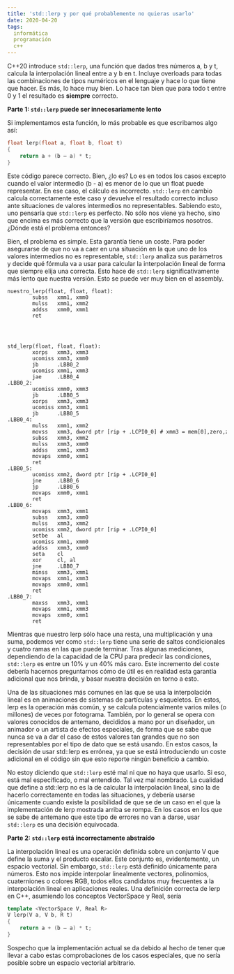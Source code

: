 ```yaml
---
title: 'std::lerp y por qué probablemente no quieras usarlo'
date: 2020-04-20
tags:
  informática
  programación
  c++
---
```

C++20 introduce `std::lerp`, una función que dados tres números a, b y t, calcula la interpolación lineal entre a y b en t. Incluye overloads para todas las combinaciones de tipos numéricos en el lenguaje y hace lo que tiene que hacer. Es más, lo hace muy bien. Lo hace tan bien que para todo t entre 0 y 1 el resultado es **siempre** correcto.

**Parte 1: `std::lerp` puede ser innecesariamente lento**

Si implementamos esta función, lo más probable es que escribamos algo así:

```cpp
float lerp(float a, float b, float t)
{
	return a + (b – a) * t;
}
```

Este código parece correcto. Bien, ¿lo es? Lo es en todos los casos excepto cuando el valor intermedio (b - a) es menor de lo que un float puede representar. En ese caso, el cálculo es incorrecto. `std::lerp` en cambio calcula correctamente este caso y devuelve el resultado correcto incluso ante situaciones de valores intermedios no representables. Sabiendo esto, uno pensaría que `std::lerp` es perfecto. No sólo nos viene ya hecho, sino que encima es más correcto que la versión que escribiríamos nosotros. ¿Dónde está el problema entonces?

Bien, el problema es simple. Esta garantía tiene un coste. Para poder asegurarse de que no va a caer en una situación en la que uno de los valores intermedios no es representable, `std::lerp` analiza sus parámetros y decide qué fórmula va a usar para calcular la interpolación lineal de forma que siempre elija una correcta. Esto hace de `std::lerp` significativamente más lento que nuestra versión. Esto se puede ver muy bien en el assembly.

```
nuestro_lerp(float, float, float):
        subss   xmm1, xmm0
        mulss   xmm1, xmm2
        addss   xmm0, xmm1
        ret




std_lerp(float, float, float):
        xorps   xmm3, xmm3
        ucomiss xmm3, xmm0
        jb      .LBB0_2
        ucomiss xmm1, xmm3
        jae     .LBB0_4
.LBB0_2:
        ucomiss xmm0, xmm3
        jb      .LBB0_5
        xorps   xmm3, xmm3
        ucomiss xmm3, xmm1
        jb      .LBB0_5
.LBB0_4:
        mulss   xmm1, xmm2
        movss   xmm3, dword ptr [rip + .LCPI0_0] # xmm3 = mem[0],zero,zero,zero
        subss   xmm3, xmm2
        mulss   xmm3, xmm0
        addss   xmm1, xmm3
        movaps  xmm0, xmm1
        ret
.LBB0_5:
        ucomiss xmm2, dword ptr [rip + .LCPI0_0]
        jne     .LBB0_6
        jp      .LBB0_6
        movaps  xmm0, xmm1
        ret
.LBB0_6:
        movaps  xmm3, xmm1
        subss   xmm3, xmm0
        mulss   xmm3, xmm2
        ucomiss xmm2, dword ptr [rip + .LCPI0_0]
        setbe   al
        ucomiss xmm1, xmm0
        addss   xmm3, xmm0
        seta    cl
        xor     cl, al
        jne     .LBB0_7
        minss   xmm3, xmm1
        movaps  xmm1, xmm3
        movaps  xmm0, xmm1
        ret
.LBB0_7:
        maxss   xmm3, xmm1
        movaps  xmm1, xmm3
        movaps  xmm0, xmm1
        ret
```

Mientras que nuestro lerp sólo hace una resta, una multiplicación y una suma, podemos ver como `std::lerp` tiene una serie de saltos condicionales y cuatro ramas en las que puede terminar. Tras algunas mediciones, dependiendo de la capacidad de la CPU para predecir las condiciones, `std::lerp` es entre un 10% y un 40% más caro. Este incremento del coste debería hacernos preguntarnos cómo de útil es en realidad esta garantía adicional que nos brinda, y basar nuestra decisión en torno a esto.

Una de las situaciones más comunes en las que se usa la interpolación lineal es en animaciones de sistemas de partículas y esqueletos. En estos, lerp es la operación más común, y se calcula potencialmente varios miles (o millones) de veces por fotograma. También, por lo general se opera con valores conocidos de antemano, decididos a mano por un diseñador, un animador o un artista de efectos especiales, de forma que se sabe que nunca se va a dar el caso de estos valores tan grandes que no son representables por el tipo de dato que se está usando. En estos casos, la decisión de usar std::lerp es errónea, ya que se está introduciendo un coste adicional en el código sin que esto reporte ningún beneficio a cambio.

No estoy diciendo que `std::lerp` esté mal ni que no haya que usarlo. Si eso, está mal especificado, o mal entendido. Tal vez mal nombrado. La cualidad que define a std::lerp no es la de calcular la interpolación lineal, sino la de hacerlo correctamente en todas las situaciones, y debería usarse únicamente cuando existe la posibilidad de que se de un caso en el que la implementación de lerp mostrada arriba se rompa. En los casos en los que se sabe de antemano que este tipo de errores no van a darse, usar `std::lerp` es una decisión equivocada.

**Parte 2: `std::lerp` está incorrectamente abstraído**

La interpolación lineal es una operación definida sobre un conjunto V  que define la suma y el producto escalar. Este conjunto es, evidentemente, un espacio vectorial. Sin embargo, `std::lerp` está definido únicamente para números. Esto nos impide interpolar linealmente vectores, polinomios, cuaterniones o colores RGB, todos ellos candidatos muy frecuentes a la interpolación lineal en aplicaciones reales. Una definición correcta de lerp en C++, asumiendo los conceptos VectorSpace y Real, sería

```cpp
template <VectorSpace V, Real R>
V lerp(V a, V b, R t)
{
	return a + (b – a) * t;
}
```

Sospecho que la implementación actual se da debido al hecho de tener que llevar a cabo estas comprobaciones de los casos especiales, que no sería posible sobre un espacio vectorial arbitrario.